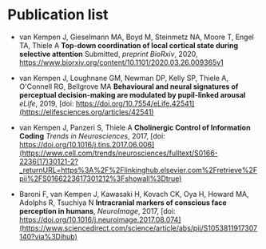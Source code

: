 # Publication list

* van Kempen J, Gieselmann MA, Boyd M, Steinmetz NA, Moore T, Engel TA, Thiele A
**Top-down coordination of local cortical state during selective attention**
Submitted, *preprint BioRxiv*, 2020,
https://www.biorxiv.org/content/10.1101/2020.03.26.009365v1

* van Kempen J, Loughnane GM, Newman DP, Kelly SP, Thiele A, O'Connell RG, Bellgrove MA
**Behavioural and neural signatures of perceptual decision-making are modulated by pupil-linked arousal**
*eLife*, 2019, [doi: https://doi.org/10.7554/eLife.42541](https://elifesciences.org/articles/42541)

* van Kempen J, Panzeri S, Thiele A **Cholinergic Control of Information Coding**
*Trends in Neurosciences*, 2017, [doi: https://doi.org/10.1016/j.tins.2017.06.006](https://www.cell.com/trends/neurosciences/fulltext/S0166-2236(17)30121-2?_returnURL=https%3A%2F%2Flinkinghub.elsevier.com%2Fretrieve%2Fpii%2FS0166223617301212%3Fshowall%3Dtrue)

* Baroni F, van Kempen J, Kawasaki H, Kovach CK, Oya H, Howard MA, Adolphs R, Tsuchiya N
**Intracranial markers of conscious face perception in humans**, *NeuroImage*, 2017, [doi: https://doi.org/10.1016/j.neuroimage.2017.08.074](https://www.sciencedirect.com/science/article/abs/pii/S1053811917307140?via%3Dihub)
